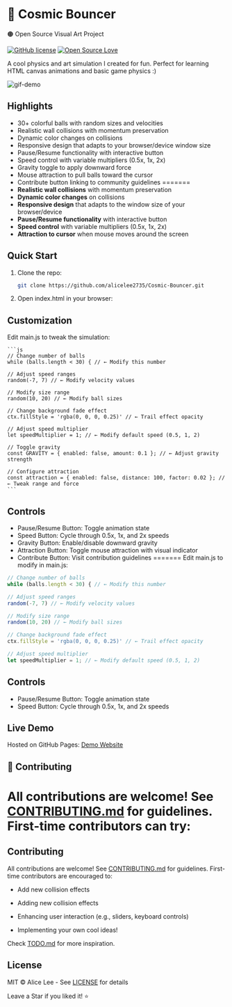 # 🌌 Cosmic Bouncer
🟠 Open Source Visual Art Project

[![GitHub license](https://img.shields.io/badge/license-MIT-blue.svg)](LICENSE)
[![Open Source Love](https://badges.frapsoft.com/os/v1/open-source.svg?v=103)](https://github.com/alicelee2735/cosmic-bouncer/)

A cool physics and art simulation I created for fun. Perfect for learning HTML canvas animations and basic game physics :)

![gif-demo](https://github.com/user-attachments/assets/986e1f4d-76bc-4760-bc78-c5cd12456786)

## Highlights

- 30+ colorful balls with random sizes and velocities
- Realistic wall collisions with momentum preservation
- Dynamic color changes on collisions
- Responsive design that adapts to your browser/device window size
- Pause/Resume functionality with interactive button
- Speed control with variable multipliers (0.5x, 1x, 2x)
- Gravity toggle to apply downward force
- Mouse attraction to pull balls toward the cursor
- Contribute button linking to community guidelines
=======
- **Realistic wall collisions** with momentum preservation
- **Dynamic color changes** on collisions
- **Responsive design** that adapts to the window size of your browser/device
- **Pause/Resume functionality** with interactive button
- **Speed control** with variable multipliers (0.5x, 1x, 2x)
- **Attraction to cursor** when mouse moves around the screen


## Quick Start
1. Clone the repo:   
    ```bash
    git clone https://github.com/alicelee2735/Cosmic-Bouncer.git

2. Open index.html in your browser:

## Customization

Edit main.js to tweak the simulation:

    ```js
    // Change number of balls
    while (balls.length < 30) { // ← Modify this number

    // Adjust speed ranges
    random(-7, 7) // ← Modify velocity values

    // Modify size range
    random(10, 20) // ← Modify ball sizes

    // Change background fade effect
    ctx.fillStyle = 'rgba(0, 0, 0, 0.25)' // ← Trail effect opacity

    // Adjust speed multiplier
    let speedMultiplier = 1; // ← Modify default speed (0.5, 1, 2)

    // Toggle gravity
    const GRAVITY = { enabled: false, amount: 0.1 }; // ← Adjust gravity strength

    // Configure attraction
    const attraction = { enabled: false, distance: 100, factor: 0.02 }; // ← Tweak range and force
    ```

## Controls
- Pause/Resume Button: Toggle animation state
- Speed Button: Cycle through 0.5x, 1x, and 2x speeds
- Gravity Button: Enable/disable downward gravity
- Attraction Button: Toggle mouse attraction with visual indicator
- Contribute Button: Visit contribution guidelines
=======
Edit main.js to modify in main.js:
```js
// Change number of balls
while (balls.length < 30) { // ← Modify this number

// Adjust speed ranges
random(-7, 7) // ← Modify velocity values

// Modify size range
random(10, 20) // ← Modify ball sizes

// Change background fade effect
ctx.fillStyle = 'rgba(0, 0, 0, 0.25)' // ← Trail effect opacity

// Adjust speed multiplier
let speedMultiplier = 1; // ← Modify default speed (0.5, 1, 2)
```


## Controls
- Pause/Resume Button: Toggle animation state
- Speed Button: Cycle through 0.5x, 1x, and 2x speeds

## Live Demo
Hosted on GitHub Pages: [Demo Website](https://alicelee2735.github.io/Cosmic-Bouncer/)


## 🤝 Contributing
All contributions are welcome! See [CONTRIBUTING.md](https://github.com/alicelee2735/Cosmic-Bouncer/blob/main/CONTRIBUTING.md) for guidelines. First-time contributors can try:
=======
## Contributing
All contributions are welcome! See [CONTRIBUTING.md](https://github.com/alicelee2735/Cosmic-Bouncer/blob/main/CONTRIBUTING.md) for guidelines.
First-time contributors are encouraged to:

- Add new collision effects


- Adding new collision effects
- Enhancing user interaction (e.g., sliders, keyboard controls)
- Implementing your own cool ideas!

Check [TODO.md](./todo.md) for more inspiration.

## License
MIT © Alice Lee - See [LICENSE](https://github.com/alicelee2735/Cosmic-Bouncer/blob/main/LICENSE) for details

Leave a Star if you liked it! ⭐
